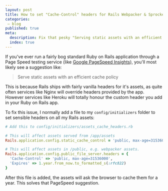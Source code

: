```yaml
---
layout: post
title: How to set "Cache-Control" headers for Rails Webpacker & Sprockets Assets
categories:
 – blog
published: true
meta:
  description: Fix that pesky "Serving static assets with an efficient cache policy" PageSpeed suggestion.
  index: true
---
```


If you've ever run a fairly bog standard Ruby on Rails application through a Page Speed testing service (like [Google PageSpeed Insights](https://developers.google.com/speed/pagespeed/insights/)), you'll most likely see a suggestion like:

> Serve static assets with an efficient cache policy

This is because Rails ships with fairly vanilla headers for it's assets, as quite often services like Nginx will override headers provided by the app. However services like Heroku will totally honour the custom header you add in your Ruby on Rails app.

To fix this issue, I normally add a file to my `config/initializers` folder to set sensible headers on all my Rails assets:

```ruby
# Add this to config/initializers/assets_cache_headers.rb

# This will affect assets served from /app/assets
Rails.application.config.static_cache_control = 'public, max-age=31536000'

# This will affect assets in /public, e.g. webpacker assets.
Rails.application.config.public_file_server.headers = {
  'Cache-Control' => 'public, max-age=31536000',
  'Expires' => 1.year.from_now.to_formatted_s(:rfc822)
}
```

After this file is added, the assets will ask the browser to cache them for a year. This solves that PageSpeed suggestion.
